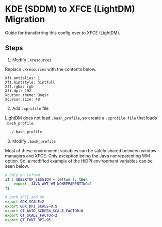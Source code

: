 # KDE (SDDM) to XFCE (LightDM) Migration

Guide for transferring this config over to XFCE (LightDM).

## Steps

1. Modify `.Xresources`

Replace `.Xresources` with the contents below.

```
Xft.antialias: 1
Xft.hintstyle: hintfull
Xft.rgba: rgb
Xft.dpi: 192
Xcursor.theme: Qogir
Xcursor.size: 48
```

2. Add `.xprofile` file

LightDM does not load `.bash_profile`, so create a `.xprofile file` that loads `.bash_profile`.

```sh
. ./.bash_profile
```

3. Modify `.bash_profile`

Most of these environment variables can be safely shared between window managers and XFCE. Only exception being the Java nonreparenting WM option. So, a modified example of the HiDPI environment variables can be seen below.

```sh
# Only on leftwm
if [ $DESKTOP_SESSION = leftwm ]; then
	export _JAVA_AWT_WM_NONREPARENTING=1
fi

# Both XFCE and WM
export GDK_SCALE=2
export GDK_DPI_SCALE=0.5
export QT_AUTO_SCREEN_SCALE_FACTOR=0
export QT_SCALE_FACTOR=2
export QT_FONT_DPI=96
```
